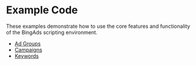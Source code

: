 # Example Code
These examples demonstrate how to use the core features and functionality of the BingAds scripting environment.

- [Ad Groups](./adgroups)
- [Campaigns](./campaigns)
- [Keywords](./keywords)
